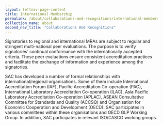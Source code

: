 ```yaml
---
layout: leftnav-page-content
title: International Membership
permalink: /about/collaborations-and-recognitions/international-membership
collection_name: about
second_nav_title: "Collaborations And Recognitions"
---
```


Signatories to regional and international MRAs are subject to regular and stringent multi-national peer evaluations. The purpose is to verify signatories’ continual conformance with the internationally accepted criteria. These peer evaluations ensure consistent accreditation practices and facilitate the exchange of information and experience among the signatories.

SAC has developed a number of formal relationships with international/regional organisations. Some of them include International Accreditation Forum (IAF), Pacific Accreditation Co-operation (PAC), International Laboratory Accreditation Co-operation (ILAC), Asia Pacific Laboratory Accreditation Co-operation (APLAC), ASEAN Consultative Committee for Standards and Quality (ACCSQ) and Organisation for Economic Cooperation and Development (OECD). SAC participates in various committees within these organisations and OECD GLP Working Group. In addition, SAC participates in relevant ISO/CASCO working groups.
